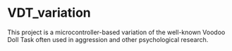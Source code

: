 # VDT_variation
 This project is a microcontroller-based variation of the well-known Voodoo Doll Task often used in aggression and other psychological research.
